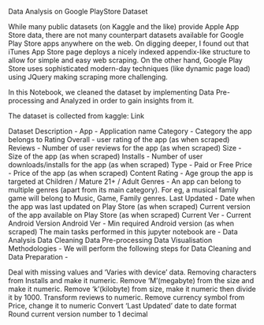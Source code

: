 Data Analysis on Google PlayStore Dataset

While many public datasets (on Kaggle and the like) provide Apple App Store data, there are not many counterpart datasets available for Google Play Store apps anywhere on the web. On digging deeper, I found out that iTunes App Store page deploys a nicely indexed appendix-like structure to allow for simple and easy web scraping. On the other hand, Google Play Store uses sophisticated modern-day techniques (like dynamic page load) using JQuery making scraping more challenging.

In this Notebook, we cleaned the dataset by implementing Data Pre-processing and Analyzed in order to gain insights from it.

The dataset is collected from kaggle: Link

Dataset Description -
App - Application name
Category - Category the app belongs to
Rating Overall - user rating of the app (as when scraped)
Reviews - Number of user reviews for the app (as when scraped)
Size - Size of the app (as when scraped)
Installs - Number of user downloads/installs for the app (as when scraped)
Type - Paid or Free
Price - Price of the app (as when scraped)
Content Rating - Age group the app is targeted at Children / Mature 21+ / Adult
Genres - An app can belong to multiple genres (apart from its main category). For eg, a musical family game will belong to Music, Game, Family genres.
Last Updated - Date when the app was last updated on Play Store (as when scraped) Current version of the app available on Play Store (as when scraped)
Current Ver - Current Android Version
Android Ver - Min required Android version (as when scraped)
The main tasks performed in this jupyter notebook are -
Data Analysis
Data Cleaning
Data Pre-processing
Data Visualisation
Methodologies -
We will perform the following steps for Data Cleaning and Data Preparation -

Deal with missing values and ‘Varies with device’ data.
Removing characters from Installs and make it numeric.
Remove ‘M’(megabyte) from the size and make it numeric.
Remove ‘k’(kilobyte) from size, make it numeric then divide it by 1000.
Transform reviews to numeric.
Remove currency symbol from Price, change it to numeric
Convert ‘Last Updated’ date to date format
Round current version number to 1 decimal

